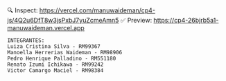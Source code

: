 🔍  Inspect: https://vercel.com/manuwaideman/cp4-js/4Q2u6DfT8w3jsPxbJ7yuZcmeAmn5
✅  Preview: https://cp4-26bjrb5a1-manuwaideman.vercel.app


    INTEGRANTES:
    Luiza Cristina Silva - RM99367
    Manoella Herrerias Waideman - RM98906
    Pedro Henrique Palladino - RM551180
    Renato Izumi Ichikawa - RM99242
    Victor Camargo Maciel - RM98384